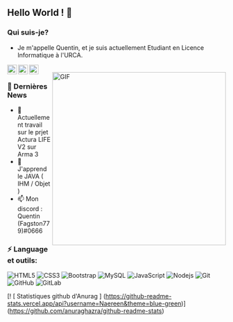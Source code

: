 ## Hello World ! 👋

### Qui suis-je?
- Je m'appelle Quentin, et je suis actuellement Etudiant en Licence Informatique à l'URCA.
<a href="https://discord.gg/users/152097808504193024">
  <img align="left" alt="Mon discord" width="22px" src="https://raw.githubusercontent.com/peterthehan/peterthehan/master/assets/discord.svg" />
</a>
<a href="https://twitter.com/quentin_jlard">
  <img align="left" alt="Qentin | Twitter" width="22px" src="https://raw.githubusercontent.com/peterthehan/peterthehan/master/assets/twitter.svg" />
</a>
<a href="https://www.linkedin.com/in/quentin-juilliard-469371181/">
  <img align="left" alt="Quentin | LinkedIN" width="22px" src="https://raw.githubusercontent.com/peterthehan/peterthehan/master/assets/linkedin.svg" />
</a><br/>

<img align="right" alt="GIF" src="https://github.com/abhisheknaiidu/abhisheknaiidu/blob/master/code.gif?raw=true" width="400" height="auto" />

### 📕 Dernières News
- 🔭 Actuellement travail sur le prjet Actura LIFE V2 sur Arma 3
- 🌱 J'apprend le JAVA ( IHM / Objet )
- 📫 Mon discord : Quentin (Fagston779)#0666

### ⚡ Language et outils:
![HTML5](https://img.shields.io/badge/-HTML5-E34F26?style=flat-square&logo=html5&logoColor=white)
![CSS3](https://img.shields.io/badge/-CSS3-1572B6?style=flat-square&logo=css3)
![Bootstrap](https://img.shields.io/badge/-Bootstrap-563D7C?style=flat-square&logo=bootstrap)
![MySQL](https://img.shields.io/badge/-MySQL-336791?style=flat-square&logo=mysql)
![JavaScript](https://img.shields.io/badge/-JavaScript-323330?style=flat-square&logo=javascript)
![Nodejs](https://img.shields.io/badge/-Nodejs-303030?style=flat-square&logo=Node.js)
![Git](https://img.shields.io/badge/-Git-3E2C00?style=flat-square&logo=git)
![GitHub](https://img.shields.io/badge/-GitHub-181717?style=flat-square&logo=github)
![GitLab](https://img.shields.io/badge/-GitLab-FCA121?style=flat-square&logo=gitlab)

[! [ Statistiques github d'Anurag ] (https://github-readme-stats.vercel.app/api?username=Naereen&theme=blue-green)] (https://github.com/anuraghazra/github-readme-stats)

<!--
**Quentinjlard/quentinjlard** is a ✨ _special_ ✨ repository because its `README.md` (this file) appears on your GitHub profile.

Here are some ideas to get you started:

- 🔭 I’m currently working on Actura LIFE V2
- 🌱 I’m currently learning Java 
- 👯 I’m looking to collaborate on ...
- 🤔 I’m looking for help with ...
- 💬 Ask me about ...
- 📫 How to reach me: ...
- 😄 Pronouns: ...
- ⚡ Fun fact: ...
-->

